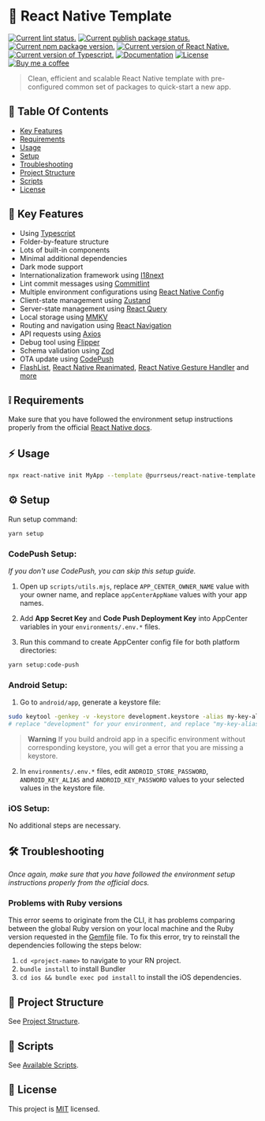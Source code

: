 # :seedling: React Native Template

[![Current lint status.][lint-badge]][lint]
[![Current publish package status.][publish-badge]][publish]
[![Current npm package version.][npm-badge]][npm]
[![Current version of React Native.][react-native-version-badge]][react-native-version]
[![Current version of Typescript.][typescript-version-badge]][typescript-version]
[![Documentation][documentation-badge]][documentation]
[![License][license-badge]][license]
[![Buy me a coffee][buymeacoffee-badge]][buymeacoffee]

> Clean, efficient and scalable React Native template with pre-configured common set of packages to quick-start a new app.

## :bookmark: Table Of Contents

- [Key Features](#star2-key-features)
- [Requirements](#grey_exclamation-requirements)
- [Usage](#zap-usage)
- [Setup](#gear-setup)
- [Troubleshooting](#hammer_and_wrench-troubleshooting)
- [Project Structure](#deciduous_tree-project-structure)
- [Scripts](#page_with_curl-scripts)
- [License](#page_facing_up-license)

## :star2: Key Features

- Using [Typescript](https://www.typescriptlang.org)
- Folder-by-feature structure
- Lots of built-in components
- Minimal additional dependencies
- Dark mode support
- Internationalization framework using [I18next](https://react.i18next.com/)
- Lint commit messages using [Commitlint](https://github.com/conventional-changelog/commitlint)
- Multiple environment configurations using [React Native Config](https://github.com/luggit/react-native-config)
- Client-state management using [Zustand](https://zustand-demo.pmnd.rs)
- Server-state management using [React Query](https://tanstack.com/query)
- Local storage using [MMKV](https://github.com/mrousavy/react-native-mmkv)
- Routing and navigation using [React Navigation](https://reactnavigation.org)
- API requests using [Axios](https://axios-http.com)
- Debug tool using [Flipper](https://fbflipper.com)
- Schema validation using [Zod](https://zod.dev)
- OTA update using [CodePush](https://github.com/microsoft/react-native-code-push)
- [FlashList](https://shopify.github.io/flash-list), [React Native Reanimated](https://docs.swmansion.com/react-native-reanimated), [React Native Gesture Handler](https://docs.swmansion.com/react-native-gesture-handler) and [more](./template/package.json)

## :grey_exclamation: Requirements

Make sure that you have followed the environment setup instructions properly from the official [React Native docs](https://reactnative.dev/docs/environment-setup).

## :zap: Usage

```sh
npx react-native init MyApp --template @purrseus/react-native-template
```

## :gear: Setup

Run setup command:

```sh
yarn setup
```

### CodePush Setup:

_If you don't use CodePush, you can skip this setup guide._

1. Open up `scripts/utils.mjs`, replace `APP_CENTER_OWNER_NAME` value with your owner name, and replace `appCenterAppName` values with your app names.

2. Add **App Secret Key** and **Code Push Deployment Key** into AppCenter variables in your `environments/.env.*` files.

3. Run this command to create AppCenter config file for both platform directories:

```sh
yarn setup:code-push
```

### Android Setup:

1. Go to `android/app`, generate a keystore file:

```sh
sudo keytool -genkey -v -keystore development.keystore -alias my-key-alias -keyalg RSA -keysize 2048 -validity 10000
# replace "development" for your environment, and replace "my-key-alias" for your alias
```

> **Warning**
> If you build android app in a specific environment without corresponding keystore, you will get a error that you are missing a keystore.

2. In `environments/.env.*` files, edit `ANDROID_STORE_PASSWORD`, `ANDROID_KEY_ALIAS` and `ANDROID_KEY_PASSWORD` values to your selected values in the keystore file.

### iOS Setup:

No additional steps are necessary.

## :hammer_and_wrench: Troubleshooting

_Once again, make sure that you have followed the environment setup instructions properly from the official docs._

### Problems with Ruby versions

This error seems to originate from the CLI, it has problems comparing between the global Ruby version on your local machine and the Ruby version requested in the [Gemfile](./template/Gemfile) file. To fix this error, try to reinstall the dependencies following the steps below:

1. `cd <project-name>` to navigate to your RN project.
2. `bundle install` to install Bundler
3. `cd ios && bundle exec pod install` to install the iOS dependencies.

## :deciduous_tree: Project Structure

See [Project Structure](./docs/project-structure.md).

## :page_with_curl: Scripts

See [Available Scripts](./docs/scripts.md).

## :page_facing_up: License

This project is [MIT](./LICENSE) licensed.

<!-- badge -->

[lint]: https://github.com/thiendo261/react-native-template/actions/workflows/lint.yml
[lint-badge]: https://github.com/thiendo261/react-native-template/actions/workflows/lint.yml/badge.svg

[publish]: https://github.com/thiendo261/react-native-template/actions/workflows/npm-publish.yml
[publish-badge]: https://github.com/thiendo261/react-native-template/actions/workflows/npm-publish.yml/badge.svg

[npm]: https://www.npmjs.com/package/@purrseus/react-native-template
[npm-badge]: https://img.shields.io/npm/v/@purrseus/react-native-template.svg?logo=npm

[react-native-version]: https://github.com/thiendo261/react-native-template/blob/main/template/package.json
[react-native-version-badge]: https://img.shields.io/github/package-json/dependency-version/thiendo261/react-native-template/react-native?filename=template%2Fpackage.json&logo=react

[typescript-version]: https://github.com/thiendo261/react-native-template/blob/main/template/package.json
[typescript-version-badge]: https://img.shields.io/github/package-json/dependency-version/thiendo261/react-native-template/dev/typescript?filename=template%2Fpackage.json&logo=typescript

[documentation]: https://github.com/thiendo261/react-native-template#readme
[documentation-badge]: https://img.shields.io/badge/documentation-yes-brightgreen.svg

[license]: https://github.com/thiendo261/react-native-template/blob/HEAD/LICENSE
[license-badge]: https://img.shields.io/github/license/thiendo261/react-native-template.svg

[buymeacoffee]: https://www.buymeacoffee.com/thiendo261
[buymeacoffee-badge]: https://img.shields.io/badge/Buy%20me%20a%20coffee-thiendo261-orange?logo=buymeacoffee
